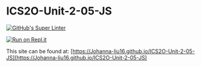# ICS2O-Unit-2-05-JS

[![GitHub's Super Linter](https://github.com/Johanna-liu16/ICS2O-Unit-2-05-JS/workflows/GitHub's%20Super%20Linter/badge.svg)](https://github.com/Johanna-liu16/ICS2O-Unit-2-05-JS/actions)

[![Run on Repl.it](https://repl.it/badge/github/Johanna-liu16/ICS2O-Unit-2-05-JS)](https://repl.it/github/Johanna-liu16/ICS2O-Unit-2-05-JS)

This site can be found at: [https://Johanna-liu16.github.io/ICS2O-Unit-2-05-JS](https://Johanna-liu16.github.io/ICS2O-Unit-2-05-JS)
